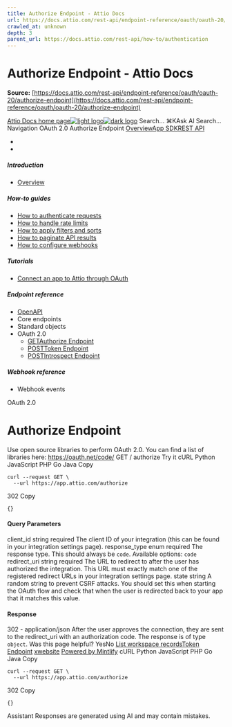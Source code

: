 ```yaml
---
title: Authorize Endpoint - Attio Docs
url: https://docs.attio.com/rest-api/endpoint-reference/oauth/oauth-20/authorize-endpoint
crawled_at: unknown
depth: 3
parent_url: https://docs.attio.com/rest-api/how-to/authentication
---
```


# Authorize Endpoint - Attio Docs

**Source:** [https://docs.attio.com/rest-api/endpoint-reference/oauth/oauth-20/authorize-endpoint](https://docs.attio.com/rest-api/endpoint-reference/oauth/oauth-20/authorize-endpoint)

[Attio Docs home page![light logo](https://mintlify.s3.us-west-1.amazonaws.com/attio/logo/light.svg)![dark logo](https://mintlify.s3.us-west-1.amazonaws.com/attio/logo/dark.svg)](https://docs.attio.com/)
Search...
⌘KAsk AI
Search...
Navigation
OAuth 2.0
Authorize Endpoint
[Overview](https://docs.attio.com/docs/overview)[App SDK](https://docs.attio.com/sdk/introduction)[REST API](https://docs.attio.com/rest-api/overview)
* [](https://build.attio.com/)
* [](https://attio.com/help)
##### Introduction
  * [Overview](https://docs.attio.com/rest-api/overview)


##### How-to guides
  * [How to authenticate requests](https://docs.attio.com/rest-api/how-to/authentication)
  * [How to handle rate limits](https://docs.attio.com/rest-api/how-to/rate-limiting)
  * [How to apply filters and sorts](https://docs.attio.com/rest-api/how-to/filtering-and-sorting)
  * [How to paginate API results](https://docs.attio.com/rest-api/how-to/pagination)
  * [How to configure webhooks](https://docs.attio.com/rest-api/how-to/webhooks)


##### Tutorials
  * [Connect an app to Attio through OAuth](https://docs.attio.com/rest-api/tutorials/connect-an-app-through-oauth)


##### Endpoint reference
  * [OpenAPI](https://docs.attio.com/rest-api/endpoint-reference/openapi)
  * Core endpoints
  * Standard objects
  * OAuth 2.0
    * [GETAuthorize Endpoint](https://docs.attio.com/rest-api/endpoint-reference/oauth/oauth-20/authorize-endpoint)
    * [POSTToken Endpoint](https://docs.attio.com/rest-api/endpoint-reference/oauth/oauth-20/token-endpoint)
    * [POSTIntrospect Endpoint](https://docs.attio.com/rest-api/endpoint-reference/oauth/oauth-20/introspect-endpoint)


##### Webhook reference
  * Webhook events


OAuth 2.0
# Authorize Endpoint
Use open source libraries to perform OAuth 2.0. You can find a list of libraries here: <https://oauth.net/code/>
GET
/
authorize
Try it
cURL
Python
JavaScript
PHP
Go
Java
Copy
```
curl --request GET \
  --url https://app.attio.com/authorize
```

302
Copy
```
{}
```

#### Query Parameters
[​](https://docs.attio.com/rest-api/endpoint-reference/oauth/oauth-20/authorize-endpoint#parameter-client-id)
client_id
string
required
The client ID of your integration (this can be found in your integration settings page).
[​](https://docs.attio.com/rest-api/endpoint-reference/oauth/oauth-20/authorize-endpoint#parameter-response-type)
response_type
enum<string>
required
The response type. This should always be `code`.
Available options:
`code`
[​](https://docs.attio.com/rest-api/endpoint-reference/oauth/oauth-20/authorize-endpoint#parameter-redirect-uri)
redirect_uri
string
required
The URL to redirect to after the user has authorized the integration. This URL must exactly match one of the registered redirect URLs in your integration settings page.
[​](https://docs.attio.com/rest-api/endpoint-reference/oauth/oauth-20/authorize-endpoint#parameter-state)
state
string
A random string to prevent CSRF attacks. You should set this when starting the OAuth flow and check that when the user is redirected back to your app that it matches this value.
#### Response
302 - application/json
After the user approves the connection, they are sent to the redirect_uri with an authorization code.
The response is of type `object`.
Was this page helpful?
YesNo
[List workspace records](https://docs.attio.com/rest-api/endpoint-reference/standard-objects/workspaces/list-workspace-records)[Token Endpoint](https://docs.attio.com/rest-api/endpoint-reference/oauth/oauth-20/token-endpoint)
[x](https://x.com/Attio)[website](https://attio.com)
[Powered by Mintlify](https://mintlify.com/preview-request?utm_campaign=poweredBy&utm_medium=referral&utm_source=docs.attio.com)
cURL
Python
JavaScript
PHP
Go
Java
Copy
```
curl --request GET \
  --url https://app.attio.com/authorize
```

302
Copy
```
{}
```

Assistant
Responses are generated using AI and may contain mistakes.
